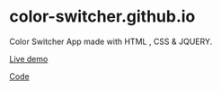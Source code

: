 # color-switcher.github.io
Color Switcher App made with HTML , CSS &amp; JQUERY.


[Live demo](https://meherabsamir.github.io/color-switcher/)

[Code](https://github.com/MeherabSamir/color-switcher)
